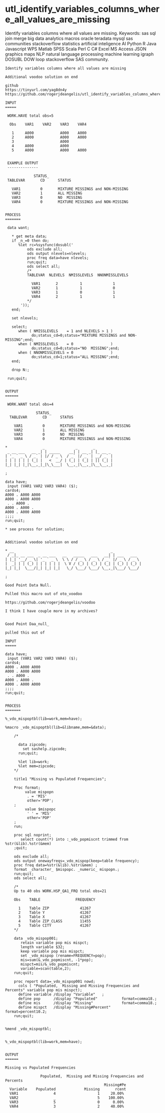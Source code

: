 # utl_identify_variables_columns_where_all_values_are_missing
Identify variables columns where all values are missing.   Keywords: sas sql join merge big data analytics macros oracle teradata mysql sas communities stackoverflow statistics artificial inteligence AI Python R Java Javascript WPS Matlab SPSS Scala Perl C C# Excel MS Access JSON graphics maps NLP natural language processing machine learning igraph DOSUBL DOW loop stackoverflow SAS community.
    
    Identify variables columns where all values are missing

    Additional voodoo solution on end

    github
    https://tinyurl.com/yag8dn4y
    https://github.com/rogerjdeangelis/utl_identify_variables_columns_where_all_values_are_missing

    INPUT
    =====

     WORK.HAVE total obs=5

      Obs    VAR1    VAR2    VAR3    VAR4

       1     A000            A000    A000
       2     A000            A000    A000
       3                     A000
       4     A000            A000
       5     A000            A000    A000


     EXAMPLE OUTPUT
     --------------

                 STATUS_
     TABLEVAR       CD      STATUS

       VAR1         0       MIXTURE MISSINGS and NON-MISSING
       VAR2         1       ALL MISSING
       VAR3         0       NO  MISSING
       VAR4         0       MIXTURE MISSINGS and NON-MISSING


    PROCESS
    =======

     data want;

       * get meta data;
       if _n_=0 then do;
          %let rc=%sysfunc(dosubl('
              ods exclude all;
              ods output nlevels=nlevels;
              proc freq data=have nlevels;
              run;quit;
              ods select all;
              /*
              TABLEVAR  NLEVELS  NMISSLEVELS  NNONMISSLEVELS

                VAR1       2          1              1
                VAR2       1          1              0
                VAR3       1          0              1
                VAR4       2          1              1
              */
           '));
       end;

       set nlevels;

       select;
          when ( NMISSLEVELS    = 1 and NLEVELS > 1 )
                do;status_cd=0;status="MIXTURE MISSINGS and NON-MISSING";end;
          when ( NMISSLEVELS    = 0                 )
                do;status_cd=0;status="NO  MISSING";end;
          when ( NNONMISSLEVELS = 0                 )
                do;status_cd=1;status="ALL MISSING";end;
       end;

       drop N:;

     run;quit;


    OUTPUT
    ======

     WORK.WANT total obs=4

                  STATUS_
      TABLEVAR       CD      STATUS

        VAR1         0       MIXTURE MISSINGS and NON-MISSING
        VAR2         1       ALL MISSING
        VAR3         0       NO  MISSING
        VAR4         0       MIXTURE MISSINGS and NON-MISSING

    *                _              _       _
     _ __ ___   __ _| | _____    __| | __ _| |_ __ _
    | '_ ` _ \ / _` | |/ / _ \  / _` |/ _` | __/ _` |
    | | | | | | (_| |   <  __/ | (_| | (_| | || (_| |
    |_| |_| |_|\__,_|_|\_\___|  \__,_|\__,_|\__\__,_|

    ;

    data have;
     input (VAR1 VAR2 VAR3 VAR4) ($);
    cards4;
    A000 . A000 A000
    A000 . A000 A000
     . . A000 .
    A000 . A000 .
    A000 . A000 A000
    ;;;;
    run;quit;

    * see process for solution;


    Additional voodoo solution on end

    * __                                            _
     / _|_ __ ___  _ __ ___   __   _____   ___   __| | ___   ___
    | |_| '__/ _ \| '_ ` _ \  \ \ / / _ \ / _ \ / _` |/ _ \ / _ \
    |  _| | | (_) | | | | | |  \ V / (_) | (_) | (_| | (_) | (_) |
    |_| |_|  \___/|_| |_| |_|   \_/ \___/ \___/ \__,_|\___/ \___/

    ;

    Good Point Data Null.

    Pulled this macro out of oto_voodoo

    https://github.com/rogerjdeangelis/voodoo

    I think I have couple more in my archives?


    Good Point Daa_null_

    pulled this out of

    INPUT
    =====

    data have;
     input (VAR1 VAR2 VAR3 VAR4) ($);
    cards4;
    A000 . A000 A000
    A000 . A000 A000
     . . A000 .
    A000 . A000 .
    A000 . A000 A000
    ;;;;
    run;quit;


    PROCESS
    =======

    %_vdo_mispoptbl(lib=work,mem=have);

    %macro _vdo_mispoptbl(lib=&libname,mem=&data);

        /*

          data zipcode;
            set sashelp.zipcode;
          run;quit;

          %let lib=work;
          %let mem=zipcode;
        */

        title1 "Missing vs Populated Frequencies";

        Proc format;
             value mispopn
              . = 'MIS'
              other='POP';
        ;
             value $mispopc
              ' ' = 'MIS'
              other='POP'
        ;
        run;

        proc sql noprint;
           select count(*) into :_vdo_popmiscnt trimmed from %str(&lib).%str(&mem)
        ;quit;

        ods exclude all;
        ods output onewayfreqs=_vdo_mispop(keep=table frequency);
        proc freq data=%str(&lib).%str(&mem) ;
        format _character_ $mispopc. _numeric_ mispopn.;
        run;quit;
        ods select all;

        /*
        Up to 40 obs WORK.HSP_QA1_FRQ total obs=21

        Obs    TABLE                FREQUENCY

          1    Table ZIP              41267
          2    Table Y                41267
          3    Table X                41267
          4    Table ZIP_CLASS        11455
          5    Table CITY             41267
        */

        data _vdo_mispop001;
           retain variable pop mis mispct;
           length variable $32;
           keep variable pop mis mispct;
           set _vdo_mispop (rename=FREQUENCY=pop);
           mis=sum(&_vdo_popmiscnt, -1*pop);
           mispct=mis/&_vdo_popmiscnt;
           variable=scan(table,2);
        run;quit;

        proc report data=_vdo_mispop001 nowd;
          cols ( "Populated,  Missing and Missing Frequencies and Percents" variable pop mis mispct);
          define variable /display "Variable"   ;
          define pop      /display "Populated"           format=comma18.;
          define mis      /display "Missing"             format=comma18.;
          define mispct   /display "Missing#Percent"     format=percent10.2;
        run;quit;


    %mend _vdo_mispoptbl;


    %_vdo_mispoptbl(lib=work,mem=have);


    OUTPUT
    ======

    Missing vs Populated Frequencies

                    Populated,  Missing and Missing Frequencies and Percents
                                                 Missing#Pe
      Variable    Populated             Missing       rcent
      VAR1                4                   1     20.00%
      VAR2                _                   5    100.00%
      VAR3                5                   0      0.00%
      VAR4                3                   2     40.00%






